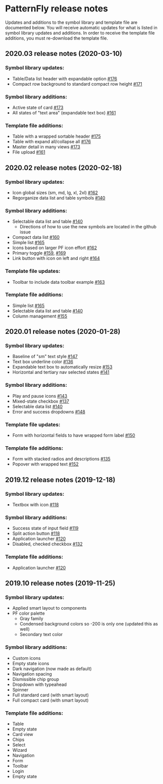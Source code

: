 # PatternFly release notes
Updates and additions to the symbol library and template file are documented below. You will receive automatic updates for what is listed in symbol library updates and additions. In order to receive the template file additions, you must re-download the template file.

## 2020.03 release notes (2020-03-10)

### Symbol library updates:
- Table/Data list header with expandable option [#176](https://github.com/patternfly/patternfly-design-kit/issues/176)
- Compact row background to standard compact row height [#171](https://github.com/patternfly/patternfly-design-kit/issues/171)

### Symbol library additions:
- Active state of card [#173](https://github.com/patternfly/patternfly-design-kit/issues/173)
- All states of "text area" (expandable text box) [#161](https://github.com/patternfly/patternfly-design-kit/issues/161)

### Template file additions:
- Table with a wrapped sortable header [#175](https://github.com/patternfly/patternfly-design-kit/issues/175)
- Table with expand all/collapse all [#176](https://github.com/patternfly/patternfly-design-kit/issues/176)
- Master detail in many views [#173](https://github.com/patternfly/patternfly-design-kit/issues/173)
- File upload [#161](https://github.com/patternfly/patternfly-design-kit/issues/161)

## 2020.02 release notes (2020-02-18)

### Symbol library updates:
- Icon global sizes (sm, md, lg, xl, 2xl) [#162](https://github.com/patternfly/patternfly-design-kit/issues/162)
- Regorganize data list and table symbols [#140](https://github.com/patternfly/patternfly-design-kit/issues/140)
### Symbol library additions:
- Selectable data list and table [#140](https://github.com/patternfly/patternfly-design-kit/issues/140)
  - Directions of how to use the new symbols are located in the github issue
- Compact data list [#160](https://github.com/patternfly/patternfly-design-kit/issues/160)
- Simple list [#165](https://github.com/patternfly/patternfly-design-kit/issues/165)
- Icons based on larger PF icon effort [#162](https://github.com/patternfly/patternfly-design-kit/issues/162)
- Primary toggle [#159](https://github.com/patternfly/patternfly-design-kit/issues/159), [#169](https://github.com/patternfly/patternfly-design-kit/issues/169)
- Link button with icon on left and right [#164](https://github.com/patternfly/patternfly-design-kit/issues/164)

### Template file updates:
- Toolbar to include data toolbar example [#163](https://github.com/patternfly/patternfly-design-kit/issues/163)

### Template file additions:
- Simple list [#165](https://github.com/patternfly/patternfly-design-kit/issues/165)
- Selectable data list and table [#140](https://github.com/patternfly/patternfly-design-kit/issues/140)
- Column management [#155](https://github.com/patternfly/patternfly-design-kit/issues/155)

## 2020.01 release notes (2020-01-28)

### Symbol library updates:
- Baseline of "sm" text style [#147](https://github.com/patternfly/patternfly-design-kit/issues/147)
- Text box underline color [#136](https://github.com/patternfly/patternfly-design-kit/issues/136)
- Expandable text box to automatically resize [#153](https://github.com/patternfly/patternfly-design-kit/issues/153)
- Horizontal and tertiary nav selected states [#141](https://github.com/patternfly/patternfly-design-kit/issues/141)
### Symbol library additions:
- Play and pause icons [#143](https://github.com/patternfly/patternfly-design-kit/issues/143)
- Mixed-state checkbox [#137](https://github.com/patternfly/patternfly-design-kit/issues/137)
- Selectable data list [#140](https://github.com/patternfly/patternfly-design-kit/issues/140)
- Error and success dropdowns [#148](https://github.com/patternfly/patternfly-design-kit/issues/148)

### Template file updates:
- Form with horizontal fields to have wrapped form label [#150](https://github.com/patternfly/patternfly-design-kit/issues/150)

### Template file additions:
- Form with stacked radios and descriptions [#135](https://github.com/patternfly/patternfly-design-kit/issues/135)
- Popover with wrapped text [#152](https://github.com/patternfly/patternfly-design-kit/issues/152)

## 2019.12 release notes (2019-12-18)

### Symbol library updates:
- Textbox with icon [#118](https://github.com/patternfly/patternfly-design-kit/issues/118)
### Symbol library additions:
- Success state of input field [#119](https://github.com/patternfly/patternfly-design-kit/issues/119)
- Split action button [#118](https://github.com/patternfly/patternfly-design-kit/issues/118)
- Application launcher [#120](https://github.com/patternfly/patternfly-design-kit/issues/120)
- Disabled, checked checkbox [#132](https://github.com/patternfly/patternfly-design-kit/issues/132)

### Template file additions:
- Application launcher [#120](https://github.com/patternfly/patternfly-design-kit/issues/120)

## 2019.10 release notes (2019-11-25)

### Symbol library updates:
- Applied smart layout to components
- PF color palette
  - Gray family
  - Condensed background colors so -200 is only one (updated this as well)
  - Secondary text color
### Symbol library additions:
- Custom icons
- Empty state icons
- Dark navigation (now made as default)
- Navigation spacing
- Dismissible chip group
- Dropdown with typeahead
- Spinner
- Full standard card (with smart layout)
- Full compact card (with smart layout)

### Template file additions:
- Table
- Empty state
- Card view
- Chips
- Select
- Wizard
- Navigation
- Form
- Toolbar
- Login
- Empty state
